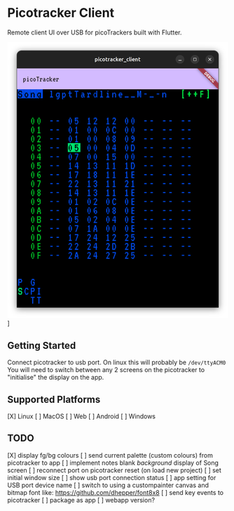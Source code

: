 # Picotracker Client

Remote client UI over USB for picoTrackers built with Flutter.

![app screenshot](docs/Screenshot1.png)]

## Getting Started

Connect picotracker to usb port. On linux this will probably be `/dev/ttyACM0`
You will need to switch between any 2 screens on the picotracker to "initialise" the display on the app.

## Supported Platforms

[X] Linux
[ ] MacOS
[ ] Web
[ ] Android
[ ] Windows


## TODO

[X] display fg/bg colours
[ ] send current palette (custom colours) from picotracker to app
[ ] implement notes blank *background* display of Song screen
[ ] reconnect port on picotracker reset (on load new project)
[ ] set initial window size
[ ] show usb port connection status
[ ] app setting for USB port device name
[ ] switch to using a custompainter canvas and bitmap font like: https://github.com/dhepper/font8x8
[ ] send key events to picotracker 
[ ] package as app
[ ] webapp version?